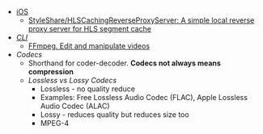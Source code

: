 - [iOS](Apple%20Technologies/Apple%20Platform%20Specifics/iOS.md)
	- [StyleShare/HLSCachingReverseProxyServer: A simple local reverse proxy server for HLS segment cache](https://github.com/StyleShare/HLSCachingReverseProxyServer)
- *[CLI](Shell/CLI.md)*
	- [FFmpeg. Edit and manipulate videos](https://ffmpeg.org/)
- *Codecs*
	- Shorthand for coder-decoder. **Codecs not always means compression**
	- *Lossless vs Lossy Codecs*
		- Lossless - no quality reduce
		- Examples: Free Lossless Audio Codec (FLAC), Apple Lossless Audio Codec (ALAC)
		- Lossy - reduces quality but reduces size too
		- MPEG-4